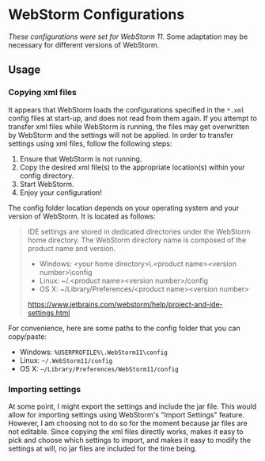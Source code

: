 # WebStorm Configurations

_These configurations were set for WebStorm 11._ Some adaptation may be necessary for different versions of WebStorm.

## Usage

### Copying xml files

It appears that WebStorm loads the configurations specified in the `*.xml` config files at start-up, and does not read from them again. If you attempt to transfer xml files while WebStorm is running, the files may get overwritten by WebStorm and the settings will not be applied. In order to transfer settings using xml files, follow the following steps:

1. Ensure that WebStorm is not running.
1. Copy the desired xml file(s) to the appropriate location(s) within your config directory.
1. Start WebStorm.
1. Enjoy your configuration!

The config folder location depends on your operating system and your version of WebStorm. It is located as follows:

> IDE settings are stored in dedicated directories under the WebStorm home directory. The WebStorm directory name is composed of the product name and version.
> - Windows: &lt;your home directory>\\.&lt;product name>&lt;version number>\\config
> - Linux: ~/.&lt;product name>&lt;version number>/config
> - OS X: ~/Library/Preferences/&lt;product name>&lt;version number>
>
> https://www.jetbrains.com/webstorm/help/project-and-ide-settings.html

For convenience, here are some paths to the config folder that you can copy/paste:
- Windows: `%USERPROFILE%\.WebStorm11\config`
- Linux: `~/.WebStorm11/config`
- OS X: `~/Library/Preferences/WebStorm11/config`

### Importing settings

At some point, I might export the settings and include the jar file. This would allow for importing settings using WebStorm's "Import Settings" feature. However, I am choosing not to do so for the moment because jar files are not editable. Since copying the xml files directly works, makes it easy to pick and choose which settings to import, and makes it easy to modify the settings at will, no jar files are included for the time being.

